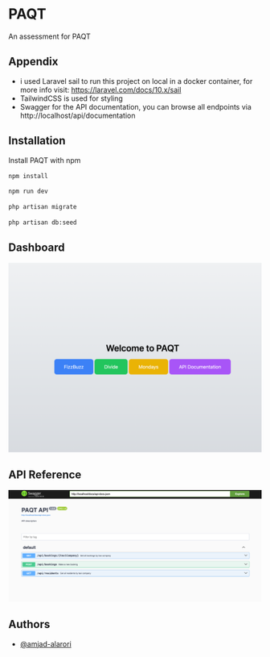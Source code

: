 
# PAQT

An assessment for PAQT


## Appendix

- i used Laravel sail to run this project on local in a docker container, for more info visit: https://laravel.com/docs/10.x/sail
- TailwindCSS is used for styling
- Swagger for the API documentation, you can browse all endpoints via http://localhost/api/documentation


## Installation

Install PAQT with npm

```bash
npm install
```
```bash
npm run dev
```
```bash
php artisan migrate
```
```bash
php artisan db:seed 
```
    
## Dashboard



![App Screenshot](https://github.com/amjad-alarori/paqt/blob/main/welcome.png?raw=true)

## API Reference





![App Screenshot](https://github.com/amjad-alarori/paqt/blob/main/swagger.png?raw=true)
## Authors

- [@amjad-alarori](https://www.github.com/amjad-alarori)

